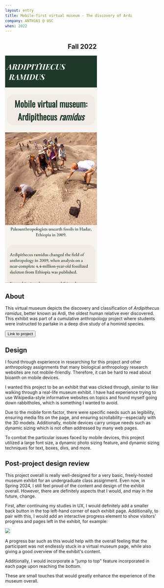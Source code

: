 ```yaml
---
layout: entry
title: Mobile-first virtual museum - The discovery of Ardi
company: ANTH161 @ USC
when: 2022
---
```

<h2 style="text-align: center">Fall 2022</h2>
<img src="/assets/images/ardi.png" alt="Paleoanthropologists unearth fossils in Hadar, Ethiopia in 2009." width="300px">


## About
This virtual museum depicts the discovery and classification of <i>Ardipithecus ramidus</i>, better known as Ardi, the oldest human relative ever discovered. This exhibit was part of a cumulative anthropology project where students were instructed to partake in a deep dive study of a  hominid species.

<button onclick="window.location.href='https://hanaedonnelly.github.io/ardipithecus-ramidus/index.html'" class="story-button" id="cockpit-app-redesign">Link to project</button>

## Design 
I found through  experience in researching for this project and other anthropology assignments that many biological anthropology research websites are not mobile-friendly. Therefore, it can be hard to read about bioanth on mobile devices.

I wanted this project to be an exhibit that was clicked through, similar to like walking through a real-life museum exhibit. I have had experience trying to use Wikipedia-style informative websites on topics and found myself going down rabbitholes, which is something I wanted to avoid.

Due to the mobile form factor, there were specific needs such as legibility, ensuring media fits on the page, and ensuring scrollability--especially with the 3D models. Additionally, mobile devices carry unique needs such as dynamic sizing which is not often addressed by many web pages.

To combat the particular issues faced by mobile devices, this project utilized a large font size, a dynamic photo sizing feature, and dynamic sizing techniques for text, boxes, divs, and more. 

## Post-project design review
This project overall is really well-designed for a very basic, freely-hosted museum exhibit for an undergraduate class assignment. Even now, in Spring 2024, I still feel proud of the content and design of the exhibit overall. However, there are definitely aspects that I would, and may in the future, change.

First, after continuing my studies in UX, I would definitely add a smaller back button in the top left-hand corner of each exhibit page. Additionally, to pair with this, I would add an interactive progress element to show visitors' progress and pages left in the exhibit, for example:

<img src="https://devrecipes.net/wp-content/uploads/2021/04/Screen-Shot-2021-04-24-at-20.52.00.png" width="300px">

A progress bar such as this would help with the overall feeling that the participant was not endlessly stuck in a virtual museum page, while also giving a good overview of the exhibit's content.

Additionally, I would incorporate a "jump to top" feature incorporated in each page upon reaching the bottom.

These are small touches that would greatly enhance the experience of the museum overall.

